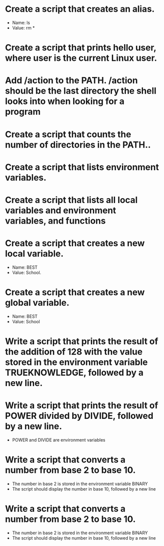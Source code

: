 # Create a script that creates an alias.

* Name: ls
* Value: rm *

# Create a script that prints hello user, where user is the current Linux user.

# Add /action to the PATH. /action should be the last directory the shell looks into when looking for a program

# Create a script that counts the number of directories in the PATH..

# Create a script that lists environment variables.

# Create a script that lists all local variables and environment variables, and functions

# Create a script that creates a new local variable.

* Name: BEST
* Value: School.

# Create a script that creates a new global variable.

* Name: BEST
* Value: School

# Write a script that prints the result of the addition of 128 with the value stored in the environment variable TRUEKNOWLEDGE, followed by a new line.

# Write a script that prints the result of POWER divided by DIVIDE, followed by a new line.

* POWER and DIVIDE are environment variables

# Write a script that converts a number from base 2 to base 10.

* The number in base 2 is stored in the environment variable BINARY
* The script should display the number in base 10, followed by a new line

# Write a script that converts a number from base 2 to base 10.

* The number in base 2 is stored in the environment variable BINARY
* The script should display the number in base 10, followed by a new line
